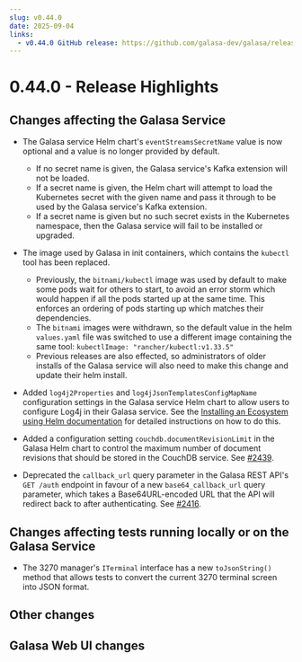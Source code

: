 ```yaml
---
slug: v0.44.0
date: 2025-09-04
links:
  - v0.44.0 GitHub release: https://github.com/galasa-dev/galasa/releases/tag/v0.44.0
---
```


# 0.44.0 - Release Highlights

## Changes affecting the Galasa Service

- The Galasa service Helm chart's `eventStreamsSecretName` value is now optional and a value is no longer provided by default.
    - If no secret name is given, the Galasa service's Kafka extension will not be loaded.
    - If a secret name is given, the Helm chart will attempt to load the Kubernetes secret with the given name and pass it through to be used by the Galasa service's Kafka extension.
    - If a secret name is given but no such secret exists in the Kubernetes namespace, then the Galasa service will fail to be installed or upgraded.

- The image used by Galasa in init containers, which contains the `kubectl` tool has been replaced.
  - Previously, the `bitnami/kubectl` image was used by default to make some pods wait for others to start, to avoid an error storm which would happen if all the pods started up at the same time. This enforces an ordering of pods starting up which matches their dependencies.
  - The `bitnami` images were withdrawn, so the default value in the helm `values.yaml` file was switched to use a different image containing the same tool: `kubectlImage: "rancher/kubectl:v1.33.5"`
  - Previous releases are also effected, so administrators of older installs of the Galasa service will also need to make this change and update their helm install.

- Added `log4j2Properties` and `log4jJsonTemplatesConfigMapName` configuration settings in the Galasa service Helm chart to allow users to configure Log4j in their Galasa service. See the [Installing an Ecosystem using Helm documentation](../../docs/ecosystem/ecosystem-installing-k8s.md#configuring-logging-for-the-galasa-service-optional) for detailed instructions on how to do this.

- Added a configuration setting `couchdb.documentRevisionLimit` in the Galasa Helm chart to control the maximum number of document revisions that should be stored in the CouchDB service. See [#2439](https://github.com/galasa-dev/projectmanagement/issues/2439).

- Deprecated the `callback_url` query parameter in the Galasa REST API's `GET /auth` endpoint in favour of a new `base64_callback_url` query parameter, which takes a Base64URL-encoded URL that the API will redirect back to after authenticating. See [#2416](https://github.com/galasa-dev/projectmanagement/issues/2416).

## Changes affecting tests running locally or on the Galasa Service

- The 3270 manager's `ITerminal` interface has a new `toJsonString()` method that allows tests to convert the current 3270 terminal screen into JSON format.

## Other changes

## Galasa Web UI changes
